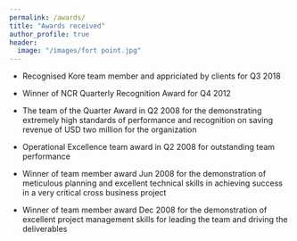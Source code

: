 ```yaml
---
permalink: /awards/
title: "Awards received"
author_profile: true
header:
  image: "/images/fort point.jpg"
---
```



* Recognised Kore team member and appriciated by clients for Q3 2018 

* Winner of NCR Quarterly Recognition Award for Q4 2012 

* The team of the Quarter Award in Q2 2008 for the demonstrating extremely high standards of performance and recognition on saving revenue of USD two million for the organization 

* Operational Excellence team award in Q2 2008 for outstanding team performance 

* Winner of team member award Jun 2008 for the demonstration of meticulous planning and excellent technical skills in achieving success in a very critical cross business project

* Winner of team member award Dec 2008 for the demonstration of excellent project management skills for leading the team and driving the deliverables
